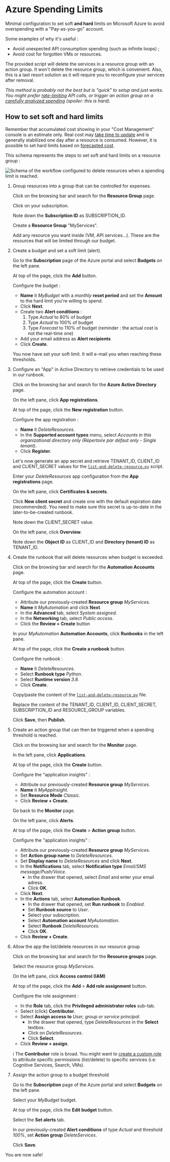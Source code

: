 # Azure Spending Limits

Minimal configuration to set soft **and hard** limits on Microsoft Azure to avoid overspending with a "Pay-as-you-go" account.

Some examples of why it's useful :

- Avoid unexpected API consumption spending (such as infinite loops) ;
- Avoid cost for forgotten VMs or resources.

The provided script will delete the services in a resource group with an action group. It won't delete the resource group, which is convenient. Also, this is a last resort solution as it will require you to reconfigure your services after removal.

_This method is probably not the best but is "quick" to setup and just works. You might prefer [rate-limiting](https://techcommunity.microsoft.com/t5/azure-paas-blog/configure-rate-limits-for-different-api-operations-in-azure-api/ba-p/3789108) API calls, or trigger an action group on a [carefully analyzed spending](https://learn.microsoft.com/en-us/answers/questions/931661/how-can-i-find-how-much-per-hour-i-am-being-billed) (spoiler: this is hard)._

## How to set soft and hard limits

Remember that accumulated cost showing in your "Cost Management" console is an estimate only. Real cost may [take time to update](https://learn.microsoft.com/en-us/azure/azure-monitor/usage-estimated-costs) and is generally stabilized one day after a resource is consumed. However, it is possible to set hard limits based on [forecasted cost](https://learn.microsoft.com/en-us/azure/cost-management-billing/finops/capabilities-forecasting).

This schema represents the steps to set soft and hard limits on a resource group :

![Schema of the workflow configured to delete resources when a spending limit is reached.](./delete-resource-workflow-azure.jpg)

1. Group resources into a group that can be controlled for expenses.

    Click on the browsing bar and search for the **Resource Group** page.

    Click on your subscription.

    Note down the **Subscription ID** as SUBSCRIPTION_ID.

    Create a **Resource Group** "MyServices".

    Add any resource you want inside (VM, API services...). These are the resources that will be limited through our budget.

2. Create a budget and set a soft limit (alert).

    Go to the **Subscription** page of the Azure portal and select **Budgets** on the left pane.

    At top of the page, click the **Add** button.

    Configure the budget :

    - **Name** it _MyBudget_ with a _monthly_ **reset period** and set the **Amount** to the hard limit you're willing to spend.
    - Click **Next**.
    - Create two **Alert conditions** :
      1. Type _Actual_ to 80% of budget
      2. Type _Actual_ to 100% of budget
      3. Type _Forecast_ to 110% of budget (reminder : the actual cost is not the real-time one)
    - Add your email address as **Alert recipients**
    - Click **Create**.

    You now have set your soft limit. It will e-mail you when reaching these thresholds.

3. Configure an "App" in Active Directory to retrieve credentials to be used in our runbook.

    Click on the browsing bar and search for the **Azure Active Directory** page.

    On the left pane, click **App registrations**.

    At top of the page, click the **New registration** button.

    Configure the app registration :

    - **Name** it _DeleteResources_.
    - In the **Supported account types** menu, select _Accounts in this organizational directory only (Répertoire par défaut only - Single tenant)_.
    - Click **Register**.

    Let's now generate an app secret and retrieve TENANT_ID, CLIENT_ID and CLIENT_SECRET values for the [`list-and-delete-resource.py`](./list-and-delete-resource.py) script.

    Enter your _DeleteResources_ app configuration from the **App registrations** page.

    On the left pane, click **Certificates & secrets**.

    Click **New client secret** and create one with the default expiration date (recommended). You need to make sure this secret is up-to-date in the later-to-be-created runbook.

    Note down the CLIENT_SECRET value.

    On the left pane, click **Overview**.

    Note down the **Object ID** as CLIENT_ID and **Directory (tenant) ID** as TENANT_ID.

4. Create the runbook that will delete resources when budget is exceeded.

    Click on the browsing bar and search for the **Automation Accounts** page.

    At top of the page, click the **Create** button.

    Configure the automation account :

    - Attribute our previously-created **Resource group** _MyServices_.
    - **Name** it _MyAutomation_ and click **Next**.
    - In the **Advanced** tab, select _System assigned_.
    - In the **Networking** tab, select _Public access_.
    - Click the **Review + Create** button

    In your _MyAutomation_ **Automation Accounts**, click **Runbooks** in the left pane.

    At top of the page, click the **Create a runbook** button.

    Configure the runbook :

    - **Name** it _DeleteResources_.
    - Select **Runbook type** _Python_.
    - Select **Runtime version** _3.8_.
    - Click **Create**.

    Copy/paste the content of the [`list-and-delete-resource.py`](./list-and-delete-resource.py) file. 
    
    Replace the content of the TENANT_ID, CLIENT_ID, CLIENT_SECRET, SUBSCRIPTION_ID and RESOURCE_GROUP variables.

    Click **Save**, then **Publish**.

5. Create an action group that can then be triggered when a spending threshold is reached.

    Click on the browsing bar and search for the **Monitor** page.

    In the left pane, click **Applications**.

    At top of the page, click the **Create** button.

    Configure the "application insights" :

    - Attribute our previously-created **Resource group** _MyServices_.
    - **Name** it _MyAppInsight_.
    - Set **Resource Mode** _Classic_.
    - Click **Review + Create**.

    Go back to the **Monitor** page.

    On the left pane, click **Alerts**.

    At top of the page, click the **Create** > **Action group** button.

    Configure the "application insights" :

    - Attribute our previously-created **Resource group** _MyServices_.
    - Set **Action group name** to _DeleteResources_.
    - Set **Display name** to _DeleteResources_ and click **Next**.
    - In the **Notifications** tab, select **Notification type** _Email/SMS message/Push/Voice_.
        - In the drawer that opened, select _Email_ and enter your email adress.
        - Click **OK**.
    - Click **Next**.
    - In the **Actions** tab, select **Automation Runbook**.
        - In the drawer that opened, set **Run runbook** to _Enabled_.
        - Set **Runbook source** to _User_.
        - Select your subscription.
        - Select **Automation account** _MyAutomation_.
        - Select **Runbook** _DeleteResources_.
        - Click **OK**.
    - Click **Review + Create**.

6. Allow the app the list/delete resources in our resource group

    Click on the browsing bar and search for the **Resource groups** page.

    Select the resource group _MyServices_.

    On the left pane, click **Access control (IAM)**

    At top of the page, click the **Add** > **Add role assignment** button.

    Configure the role assignment :

    - In the **Role** tab, click the **Privileged administrator roles** sub-tab.
    - Select (click) **Contributor**.
    - Select **Assign access to** _User, group or service principal_.
        - In the drawer that opened, type _DeleteResources_ in the **Select** textbox.
        - Click on _DeleteResources_.
        - Click **Select**.
    - Click **Review + assign**.

    :information_source: The **Contributor** role is broad. You might want to [create a custom role](https://learn.microsoft.com/en-us/azure/role-based-access-control/custom-roles) to attribute specific permissions (list/delete) to specific services (i.e: Cognitive Services, Search, VMs).

7. Assign the action group to a budget threshold

    Go to the **Subscription** page of the Azure portal and select **Budgets** on the left pane.

    Select your _MyBudget_ budget.

    At top of the page, click the **Edit budget** button.

    Select the **Set alerts** tab.

    In our previously-created **Alert conditions** of type _Actual_ and threshold _100%_, set **Action group** _DeleteServices_.

    Click **Save**.

You are now safe!
